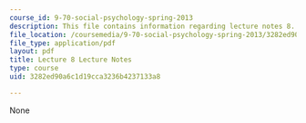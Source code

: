 ```yaml
---
course_id: 9-70-social-psychology-spring-2013
description: This file contains information regarding lecture notes 8.
file_location: /coursemedia/9-70-social-psychology-spring-2013/3282ed90a6c1d19cca3236b4237133a8_MIT9_70S13_Lect8.pdf
file_type: application/pdf
layout: pdf
title: Lecture 8 Lecture Notes
type: course
uid: 3282ed90a6c1d19cca3236b4237133a8

---
```

None